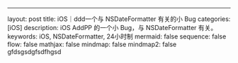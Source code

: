 ---
layout: post
title: iOS｜ddd一个与 NSDateFormatter 有关的小 Bug
categories: [iOS]
description: iOS AddPP 的一个小 Bug，与 NSDateFormatter 有关。
keywords: iOS, NSDateFormatter, 24小时制
mermaid: false
sequence: false
flow: false
mathjax: false
mindmap: false
mindmap2: false
gfdsgsdgfsdfhgsd